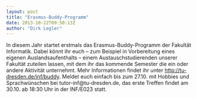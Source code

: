 ```yaml
---
layout: post
title: "Erasmus-Buddy-Programm"
date: 2013-10-22T09:50:13Z
author: "Dirk Legler"
---
```


<p>
In diesem Jahr startet erstmals das Erasmus-Buddy-Programm der Fakultät Informatik. Dabei könnt ihr euch – zum Beispiel in Vorbereitung eines eigenen Auslandsaufenthalts – einem Austauschstudierenden unserer Fakultät zuteilen lassen, mit dem ihr das kommende Semester die ein oder andere Aktivität unternehmt. Mehr Informationen findet ihr unter <a href="http://tu-dresden.de/inf/buddy" class="urlextern" title="http://tu-dresden.de/inf/buddy" rel="nofollow">http://tu-dresden.de/inf/buddy</a>. Meldet euch einfach bis zum 27.10. mit Hobbies und Sprachwünschen bei tutor-inf@tu-dresden.de, das erste Treffen findet am 30.10. ab 18:30 Uhr in der INF/E023 statt.
</p>
